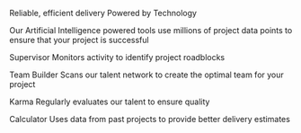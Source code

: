 Reliable, efficient delivery
Powered by Technology

Our Artificial Intelligence powered tools use millions of project data points
to ensure that your project is successful

Supervisor
Monitors activity to identify project roadblocks

Team Builder
Scans our talent network to create the optimal team for your project

Karma
Regularly evaluates our talent to ensure quality

Calculator
Uses data from past projects to provide better delivery estimates
